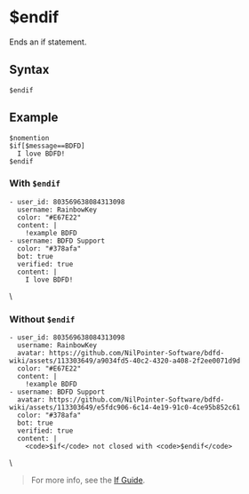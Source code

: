 # $endif
Ends an if statement.

## Syntax
```
$endif
```

## Example
```
$nomention
$if[$message==BDFD]
  I love BDFD!
$endif
```
### With `$endif`
``` discord yaml
- user_id: 803569638084313098
  username: RainbowKey
  color: "#E67E22"
  content: |
    !example BDFD
- username: BDFD Support
  color: "#378afa"
  bot: true
  verified: true
  content: |
    I love BDFD!
```
\
### Without `$endif`
``` discord yaml
- user_id: 803569638084313098
  username: RainbowKey
  avatar: https://github.com/NilPointer-Software/bdfd-wiki/assets/113303649/a9034fd5-40c2-4320-a408-2f2ee0071d9d
  color: "#E67E22"
  content: |
    !example BDFD
- username: BDFD Support
  avatar: https://github.com/NilPointer-Software/bdfd-wiki/assets/113303649/e5fdc906-6c14-4e19-91c0-4ce95b852c61
  color: "#378afa"
  bot: true
  verified: true
  content: |
    <code>$if</code> not closed with <code>$endif</code>
```
\

> For more info, see the [If Guide](../guides/ifStatements.md).
